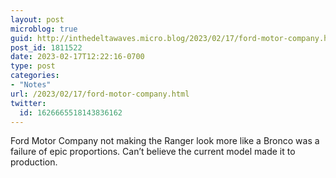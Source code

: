 ```yaml
---
layout: post
microblog: true
guid: http://inthedeltawaves.micro.blog/2023/02/17/ford-motor-company.html
post_id: 1811522
date: 2023-02-17T12:22:16-0700
type: post
categories:
- "Notes"
url: /2023/02/17/ford-motor-company.html
twitter:
  id: 1626665518143836162
---
```

<p>Ford Motor Company not making the Ranger look more like a Bronco was a failure of epic proportions. Can’t believe the current model made it to production.</p>
